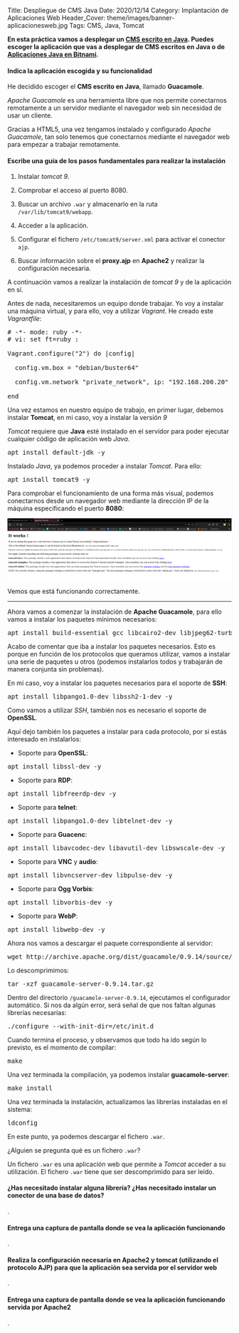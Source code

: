 Title: Despliegue de CMS Java
Date: 2020/12/14
Category: Implantación de Aplicaciones Web
Header_Cover: theme/images/banner-aplicacionesweb.jpg
Tags: CMS, Java, Tomcat

**En esta práctica vamos a desplegar un [CMS escrito en Java](https://java-source.net/open-source/content-managment-systems). Puedes escoger la aplicación que vas a desplegar de CMS escritos en Java o de [Aplicaciones Java en Bitnami](https://bitnami.com/tag/java).**

#### Indica la aplicación escogida y su funcionalidad

He decidido escoger el **CMS escrito en Java**, llamado **Guacamole**.

*Apache Guacamole* es una herramienta libre que nos permite conectarnos remotamente a un servidor mediante el navegador web sin necesidad de usar un cliente.

Gracias a HTML5, una vez tengamos instalado y configurado *Apache Guacamole*, tan solo tenemos que conectarnos mediante el navegador web para empezar a trabajar remotamente.


#### Escribe una guía de los pasos fundamentales para realizar la instalación

1. Instalar *tomcat 9*.

2. Comprobar el acceso al puerto 8080.

3. Buscar un archivo `.war` y almacenarlo en la ruta `/var/lib/tomcat9/webapp`.

4. Acceder a la aplicación.

5. Configurar el fichero `/etc/tomcat9/server.xml` para activar el conector `ajp`.

6. Buscar información sobre el **proxy.ajp** en **Apache2** y realizar la configuración necesaria.

A continuación vamos a realizar la instalación de *tomcat 9* y de la aplicación en sí.

Antes de nada, necesitaremos un equipo donde trabajar. Yo voy a instalar una máquina virtual, y para ello, voy a utilizar *Vagrant*. He creado este *Vagrantfile*:

<pre>
# -*- mode: ruby -*-
# vi: set ft=ruby :

Vagrant.configure("2") do |config|

  config.vm.box = "debian/buster64"

  config.vm.network "private_network", ip: "192.168.200.20"

end
</pre>

Una vez estamos en nuestro equipo de trabajo, en primer lugar, debemos instalar **Tomcat**, en mi caso, voy a instalar la versión *9*

*Tomcat* requiere que **Java** esté instalado en el servidor para poder ejecutar cualquier código de aplicación web *Java*.

<pre>
apt install default-jdk -y
</pre>

Instalado *Java*, ya podemos proceder a instalar *Tomcat*. Para ello:

<pre>
apt install tomcat9 -y
</pre>

Para comprobar el funcionamiento de una forma más visual, podemos conectarnos desde un navegador web mediante la dirección IP de la máquina especificando el puerto **8080**:

![.](images/iaw_despliegue_de_CMS_Java/tomcat8080.png)

Vemos que está funcionando correctamente.


































------------------------------------------------------------------------------------------------------

Ahora vamos a comenzar la instalación de **Apache Guacamole**, para ello vamos a instalar los paquetes mínimos necesarios:

<pre>
apt install build-essential gcc libcairo2-dev libjpeg62-turbo-dev libpng-dev libtool-bin libossp-uuid-dev -y
</pre>

Acabo de comentar que iba a instalar los paquetes necesarios. Esto es porque en función de los protocolos que queramos utilizar, vamos a instalar una serie de paquetes u otros (podemos instalarlos todos y trabajarán de manera conjunta sin problemas).

En mi caso, voy a instalar los paquetes necesarios para el soporte de **SSH**:

<pre>
apt install libpango1.0-dev libssh2-1-dev -y
</pre>

Como vamos a utilizar *SSH*, también nos es necesario el soporte de **OpenSSL**.

Aquí dejo también los paquetes a instalar para cada protocolo, por si estás interesado en instalarlos:

- Soporte para **OpenSSL**:

<pre>
apt install libssl-dev -y
</pre>

- Soporte para **RDP**:

<pre>
apt install libfreerdp-dev -y
</pre>

- Soporte para **telnet**:

<pre>
apt install libpango1.0-dev libtelnet-dev -y
</pre>

- Soporte para **Guacenc**:

<pre>
apt install libavcodec-dev libavutil-dev libswscale-dev -y
</pre>

- Soporte para **VNC** y **audio**:

<pre>
apt install libvncserver-dev libpulse-dev -y
</pre>

- Soporte para **Ogg Vorbis**:

<pre>
apt install libvorbis-dev -y
</pre>

- Soporte para **WebP**:

<pre>
apt install libwebp-dev -y
</pre>


Ahora nos vamos a descargar el paquete correspondiente al servidor:

<pre>
wget http://archive.apache.org/dist/guacamole/0.9.14/source/guacamole-server-0.9.14.tar.gz
</pre>

Lo descomprimimos:

<pre>
tar -xzf guacamole-server-0.9.14.tar.gz
</pre>

Dentro del directorio `/guacamole-server-0.9.14`, ejecutamos el configurador automático. Si nos da algún error, será señal de que nos faltan algunas librerías necesarias:

<pre>
./configure --with-init-dir=/etc/init.d
</pre>

Cuando termina el proceso, y observamos que todo ha ido según lo previsto, es el momento de compilar:

<pre>
make
</pre>

Una vez terminada la compilación, ya podemos instalar **guacamole-server**:

<pre>
make install
</pre>

Una vez terminada la instalación, actualizamos las librerías instaladas en el sistema:

<pre>
ldconfig
</pre>











En este punto, ya podemos descargar el fichero `.war`.

¿Alguien se pregunta qué es un fichero `.war`?

Un fichero `.war` es una aplicación web que permite a *Tomcat* acceder a su utilización. El fichero `.war` tiene que ser descomprimido para ser leído.









#### ¿Has necesitado instalar alguna librería? ¿Has necesitado instalar un conector de una base de datos?

.

#### Entrega una captura de pantalla donde se vea la aplicación funcionando

.

#### Realiza la configuración necesaria en Apache2 y tomcat (utilizando el protocolo AJP) para que la aplicación sea servida por el servidor web

.

#### Entrega una captura de pantalla donde se vea la aplicación funcionando servida por Apache2

.
